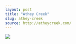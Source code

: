 ```yaml
---
layout: post
title: "Athey Creek"
slug: athey-creek
source: http://atheycreek.com/
---
```


<img src="{{ site.url }}/assets/img/screenshots/athey-creek.jpg">
